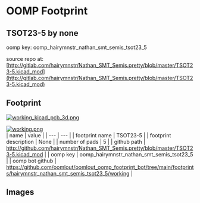 # OOMP Footprint  
## TSOT23-5  by none  
  
oomp key: oomp_hairymnstr_nathan_smt_semis_tsot23_5  
  
source repo at: [http://gitlab.com/hairymnstr/Nathan_SMT_Semis.pretty/blob/master/TSOT23-5.kicad_mod](http://gitlab.com/hairymnstr/Nathan_SMT_Semis.pretty/blob/master/TSOT23-5.kicad_mod)  
## Footprint  
  
[![working_kicad_pcb_3d.png](working_kicad_pcb_3d_600.png)](working_kicad_pcb_3d.png)  
  
[![working.png](working_600.png)](working.png)  
| name | value | 
| --- | --- | 
| footprint name | TSOT23-5 | 
| footprint description | None | 
| number of pads | 5 | 
| github path | http://github.com/hairymnstr/Nathan_SMT_Semis.pretty/blob/master/TSOT23-5.kicad_mod | 
| oomp key | oomp_hairymnstr_nathan_smt_semis_tsot23_5 | 
| oomp bot github | https://github.com/oomlout/oomlout_oomp_footprint_bot/tree/main/footprints/hairymnstr_nathan_smt_semis_tsot23_5/working | 
## Images  
